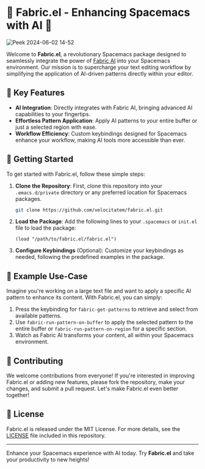 # 🚀 Fabric.el - Enhancing Spacemacs with AI 🚀

![Peek 2024-06-02 14-52](https://github.com/velocitatem/fabric.el/assets/60182044/832660d0-a575-4164-a17e-866d7bd051ee)


Welcome to **Fabric.el**, a revolutionary Spacemacs package designed to seamlessly integrate the power of [Fabric AI](https://github.com/danielmiessler/fabric) into your Spacemacs environment. Our mission is to supercharge your text editing workflow by simplifying the application of AI-driven patterns directly within your editor.

## 🌟 Key Features

- **AI Integration**: Directly integrates with Fabric AI, bringing advanced AI capabilities to your fingertips.
- **Effortless Pattern Application**: Apply AI patterns to your entire buffer or just a selected region with ease.
- **Workflow Efficiency**: Custom keybindings designed for Spacemacs enhance your workflow, making AI tools more accessible than ever.

## 🚀 Getting Started

To get started with Fabric.el, follow these simple steps:

1. **Clone the Repository**: First, clone this repository into your `.emacs.d/private` directory or any preferred location for Spacemacs packages.
   ```sh
   git clone https://github.com/velocitatem/fabric.el.git
   ```
2. **Load the Package**: Add the following lines to your `.spacemacs` or `init.el` file to load the package:
   ```elisp
   (load "/path/to/fabric.el/fabric.el")
   ```
3. **Configure Keybindings** (Optional): Customize your keybindings as needed, following the predefined examples in the package.

## 📖 Example Use-Case

Imagine you're working on a large text file and want to apply a specific AI pattern to enhance its content. With Fabric.el, you can simply:

1. Press the keybinding for `fabric-get-patterns` to retrieve and select from available patterns.
2. Use `fabric-run-pattern-on-buffer` to apply the selected pattern to the entire buffer or `fabric-run-pattern-on-region` for a specific section.
3. Watch as Fabric AI transforms your content, all within your Spacemacs environment.

## 🤝 Contributing

We welcome contributions from everyone! If you're interested in improving Fabric.el or adding new features, please fork the repository, make your changes, and submit a pull request. Let's make Fabric.el even better together!

## 📜 License

Fabric.el is released under the MIT License. For more details, see the [LICENSE](LICENSE.md) file included in this repository.

---

Enhance your Spacemacs experience with AI today. Try **Fabric.el** and take your productivity to new heights!
